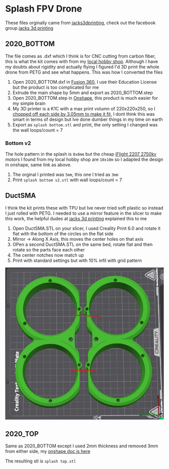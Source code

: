 # Splash FPV Drone

These files orginally came from [jacks3dprinting](https://www.thingiverse.com/thing:4741274/files), check out the facebook group [jacks 3d printing](https://www.facebook.com/groups/315905552404441)

## 2020_BOTTOM

The file comes as .dxf which I think is for CNC cutting from carbon fiber, this is what the kit comes with from my [local hobby shop](https://www.quadjunkie.co.nz/product/splash-cinewhoops-from-jacks-3d/). Although I have my doubts about rigidity and actually flying I figured I'd 3D print the whole drone from PETG and see what happens. This was how I converted the files

1. Open 2020_BOTTOM.dxf in [Fusion 360](https://www.autodesk.com/products/fusion-360/), I use their Education License but the product is too complicated for me
1. Extrude the main shape by 5mm and export as 2020_BOTTOM.step
1. Open 2020_BOTTOM.step in [Onshape](https://www.onshape.com/en/), this product is much easier for my simple brain
1. My 3D printer is a K1C with a max print volumn of 220x220x250, so I [chopped off each side by 3.05mm to make it fit](https://cad.onshape.com/documents/10d304fa08ec89b5c3c82cf4/w/95be4216cc5ec3a5ac78ad2f/e/0e5da90423fec7daeeb563ab), I dont think this was smart in terms of design but Ive done dumber things in my time on earth
1. Export as `splash bottom.stl` and print, the only setting I changed was the wall loops/count = 7

### Bottom v2

The hole pattern in the splash is `8x8mm` but the cheap [iFlight 2207 2750kv](https://www.quadjunkie.co.nz/product/iflight-xing-e-pro-2207-2-6s-fpv-motor/) motors I found from my local hobby shop are `10x10m` so I adapted the design in onshape, same link as above.

1. The orginal I printed was `5mm`, this one I tried as `3mm`
1. Print `splash bottom v2.stl` with wall loops/count = 7

## DuctSMA

I think the kit prints these with TPU but Ive never tried soft plastic so instead I just rolled with PETG. I needed to use a mirror feature in the slicer to make this work, the helpful dudes at [jacks 3d printing](https://www.facebook.com/groups/315905552404441) explained this to me

1. Open DuctSMA.STL on your slicer, I used Creality Print 6.0 and rotate it flat with the bottom of the circles on the flat side
1. Mirror -> Along X Axis, this moves the center holes on that axis
1. OPen a second DuctSMA.STL on the same bed, rotate flat and then rotate so the parts face each other
1. The center notches now match up
1. Print with standard settings but with 10% infil with grid pattern

![DuctSMA slicer](./DuctSMA.jpg)

## 2020_TOP

Same as 2020_BOTTOM except I used 2mm thickness and removed 3mm from either side, my [onshape doc is here](https://cad.onshape.com/documents/a7605b4517a8a1863d6d50e7/w/2daf4fa2031e767b9879f13f/e/a5c888149138a796a213c25a)

The resulting stl is `splash top.stl`